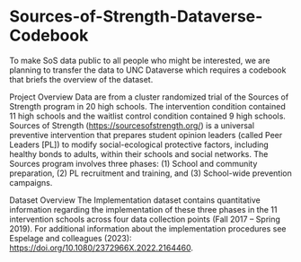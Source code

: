# Sources-of-Strength-Dataverse-Codebook
To make SoS data public to all people who might be interested, we are planning to transfer the data to UNC Dataverse which requires a codebook that briefs the overview of the dataset.


Project Overview 
Data are from a cluster randomized trial of the Sources of Strength program in 20 high schools. The intervention condition contained 11 high schools and the waitlist control condition contained 9 high schools. Sources of Strength (https://sourcesofstrength.org/) is a universal preventive intervention that prepares student opinion leaders (called Peer Leaders [PL]) to modify social-ecological protective factors, including healthy bonds to adults, within their schools and social networks. The Sources program involves three phases: (1) School and community preparation, (2) PL recruitment and training, and (3) School-wide prevention campaigns. 


Dataset Overview 
The Implementation dataset contains quantitative information regarding the implementation of these three phases in the 11 intervention schools across four data collection points (Fall 2017 – Spring 2019). For additional information about the implementation procedures see Espelage and colleagues (2023): https://doi.org/10.1080/2372966X.2022.2164460. 


